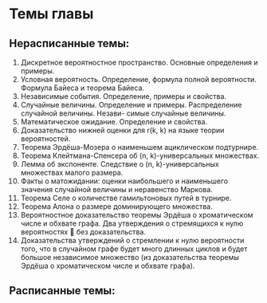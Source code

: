 # Темы главы

## Нерасписанные темы:
1. Дискретное вероятностное пространство. Основные определения и примеры.
2. Условная вероятность. Определение, формула полной вероятности. Формула Байеса и теорема
Байеса.
3. Независимые события. Определение, примеры и свойства.
4. Случайные величины. Определение и примеры. Распределение случайной величины. Незави-
симые случайные величины.
5. Математическое ожидание. Определение и свойства.
6. Доказательство нижней оценки для r(k, k) на языке теории вероятностей.
7. Теорема Эрдёша-Мозера о наименьшем ациклическом подтурнире.
8. Теорема Клейтмана-Спенсера об (n, k)-универсальных множествах.
9. Лемма об экспоненте. Следствие о (n, k)-универсальных множествах малого размера.
10. Факты о матожидании: оценки наибольшего и наименьшего значения случайной величины и
неравенство Маркова.
12. Теорема Селе о количестве гамильтоновых путей в турнире.
13. Теорема Алона о размере доминирующего множества.
14. Вероятностное доказательство теоремы Эрдёша о хроматическом числе и обхвате графа. Два
утверждения о стремящихся к нулю вероятностях  без доказательства.
15. Доказательства утверждений о стремлении к нулю вероятности того, что в случайном графе будет много длинных циклов и будет большое независимое множество (из доказательства теоремы Эрдёша о хроматическом числе и обхвате графа).

## Расписанные темы:
